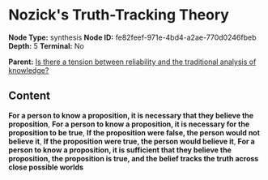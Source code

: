 # Nozick's Truth-Tracking Theory

**Node Type:** synthesis
**Node ID:** fe82feef-971e-4bd4-a2ae-770d0246fbeb
**Depth:** 5
**Terminal:** No

**Parent:** [Is there a tension between reliability and the traditional analysis of knowledge?](is-there-a-tension-between-reliability-and-the-traditional-analysis-of-knowledge-antithesis-a89fb730-3b0a-4ca6-bdfb-fe2e61d9df0b.md)

## Content

**For a person to know a proposition, it is necessary that they believe the proposition**, **For a person to know a proposition, it is necessary for the proposition to be true**, **If the proposition were false, the person would not believe it**, **If the proposition were true, the person would believe it**, **For a person to know a proposition, it is sufficient that they believe the proposition, the proposition is true, and the belief tracks the truth across close possible worlds**
